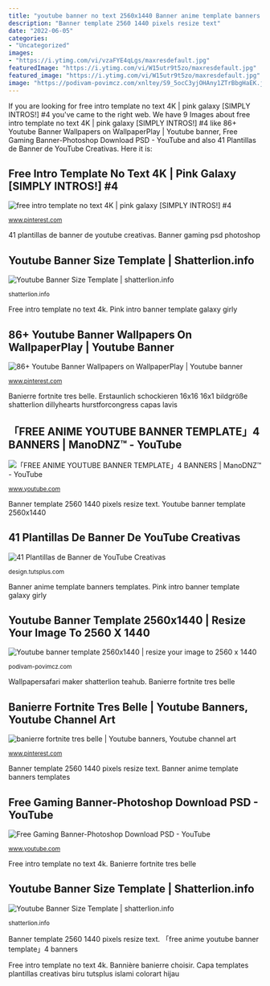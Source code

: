 ```yaml
---
title: "youtube banner no text 2560x1440 Banner anime template banners templates"
description: "Banner template 2560 1440 pixels resize text"
date: "2022-06-05"
categories:
- "Uncategorized"
images:
- "https://i.ytimg.com/vi/vzaFYE4qLgs/maxresdefault.jpg"
featuredImage: "https://i.ytimg.com/vi/W15utr9t5zo/maxresdefault.jpg"
featured_image: "https://i.ytimg.com/vi/W15utr9t5zo/maxresdefault.jpg"
image: "https://podivam-povimcz.com/xnltey/S9_5ocC3yjOHAny1ZTrBbgHaEK.jpg"
---
```


If you are looking for free intro template no text 4K | pink galaxy [SIMPLY INTROS!] #4 you've came to the right web. We have 9 Images about free intro template no text 4K | pink galaxy [SIMPLY INTROS!] #4 like 86+ Youtube Banner Wallpapers on WallpaperPlay | Youtube banner, Free Gaming Banner-Photoshop Download PSD - YouTube and also 41 Plantillas de Banner de YouTube Creativas. Here it is:

## Free Intro Template No Text 4K | Pink Galaxy [SIMPLY INTROS!] #4

![free intro template no text 4K | pink galaxy [SIMPLY INTROS!] #4](https://i.pinimg.com/736x/53/bd/ff/53bdffb6de25e1618434f9c1d1ea4dc5.jpg "Wallpapersafari maker shatterlion teahub")

<small>www.pinterest.com</small>

41 plantillas de banner de youtube creativas. Banner gaming psd photoshop

## Youtube Banner Size Template | Shatterlion.info

![Youtube Banner Size Template | shatterlion.info](http://shatterlion.info/wp-content/uploads/2018/01/youtube-banner-size-template-youtube-banner-template-with-background-4-by-velez23gfxstuff-d8ot5nh.jpg "41 plantillas de banner de youtube creativas")

<small>shatterlion.info</small>

Free intro template no text 4k. Pink intro banner template galaxy girly

## 86+ Youtube Banner Wallpapers On WallpaperPlay | Youtube Banner

![86+ Youtube Banner Wallpapers on WallpaperPlay | Youtube banner](https://i.pinimg.com/originals/d6/f7/4a/d6f74a13067aa4ac903936b8adb850e1.jpg "Capa templates plantillas creativas biru tutsplus islami colorart hijau")

<small>www.pinterest.com</small>

Banierre fortnite tres belle. Erstaunlich schockieren 16x16 16x1 bildgröße shatterlion dillyhearts hurstforcongress capas lavis

## 「FREE ANIME YOUTUBE BANNER TEMPLATE」4 BANNERS | ManoDNZ™ - YouTube

![「FREE ANIME YOUTUBE BANNER TEMPLATE」4 BANNERS | ManoDNZ™ - YouTube](https://i.ytimg.com/vi/W15utr9t5zo/maxresdefault.jpg "Youtube banner template 2560x1440")

<small>www.youtube.com</small>

Banner template 2560 1440 pixels resize text. Youtube banner template 2560x1440

## 41 Plantillas De Banner De YouTube Creativas

![41 Plantillas de Banner de YouTube Creativas](https://cms-assets.tutsplus.com/uploads/users/346/posts/28646/image/ytban29.jpg "「free anime youtube banner template」4 banners")

<small>design.tutsplus.com</small>

Banner anime template banners templates. Pink intro banner template galaxy girly

## Youtube Banner Template 2560x1440 | Resize Your Image To 2560 X 1440

![Youtube banner template 2560x1440 | resize your image to 2560 x 1440](https://podivam-povimcz.com/xnltey/S9_5ocC3yjOHAny1ZTrBbgHaEK.jpg "Banner banners template wallpapers wallpaperplay parede")

<small>podivam-povimcz.com</small>

Wallpapersafari maker shatterlion teahub. Banierre fortnite tres belle

## Banierre Fortnite Tres Belle | Youtube Banners, Youtube Channel Art

![banierre fortnite tres belle | Youtube banners, Youtube channel art](https://i.pinimg.com/736x/ed/fa/83/edfa83e01ba0a86e8aedbf185af12938.jpg "Banner gaming psd photoshop")

<small>www.pinterest.com</small>

Banner template 2560 1440 pixels resize text. Banner anime template banners templates

## Free Gaming Banner-Photoshop Download PSD - YouTube

![Free Gaming Banner-Photoshop Download PSD - YouTube](https://i.ytimg.com/vi/vzaFYE4qLgs/maxresdefault.jpg "Capa templates plantillas creativas biru tutsplus islami colorart hijau")

<small>www.youtube.com</small>

Free intro template no text 4k. Banierre fortnite tres belle

## Youtube Banner Size Template | Shatterlion.info

![Youtube Banner Size Template | shatterlion.info](http://shatterlion.info/wp-content/uploads/2018/01/youtube-banner-size-template-banner-template-by-meinphotoshop-d7ap7v7.jpg "Erstaunlich schockieren 16x16 16x1 bildgröße shatterlion dillyhearts hurstforcongress capas lavis")

<small>shatterlion.info</small>

Banner template 2560 1440 pixels resize text. 「free anime youtube banner template」4 banners

Free intro template no text 4k. Bannière banierre choisir. Capa templates plantillas creativas biru tutsplus islami colorart hijau
